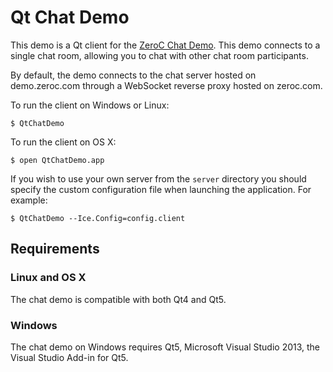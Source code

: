 # Qt Chat Demo

This demo is a Qt client for the [ZeroC Chat Demo](https://zeroc.com/chat/index.html). This demo connects to a single chat room, allowing you to chat with other chat room participants.

By default, the demo connects to the chat server hosted on demo.zeroc.com through a WebSocket reverse proxy hosted on zeroc.com.

To run the client on Windows or Linux:

```
$ QtChatDemo
```

To run the client on OS X:

```
$ open QtChatDemo.app
```

If you wish to use your own server from the `server` directory you should specify the custom configuration file when launching the application. For example:

```
$ QtChatDemo --Ice.Config=config.client
```

## Requirements

### Linux and OS X

The chat demo is compatible with both Qt4 and Qt5.  


### Windows

The chat demo on Windows requires Qt5, Microsoft Visual Studio 2013, the Visual Studio Add-in for Qt5.
